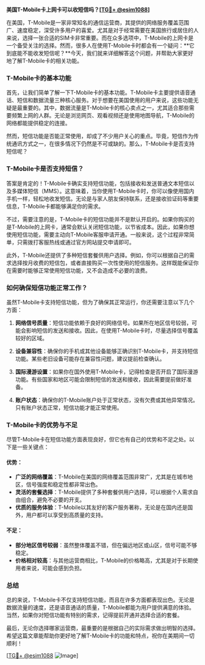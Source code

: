 **美国T-Mobile卡上网卡可以收短信吗？[[TG💪+ @esim1088](https://t.me/s/esim1088)]**

在美国，T-Mobile是一家非常知名的通信运营商，其提供的网络服务覆盖范围广、速度稳定，深受许多用户的喜爱。尤其是对于经常需要在美国旅行或居住的人来说，选择一张合适的SIM卡非常重要。而在众多选项中，T-Mobile的上网卡是一个备受关注的选择。然而，很多人在使用T-Mobile卡时都会有一个疑问：**它到底能不能收发短信呢？**今天，我们就来详细解答这个问题，并帮助大家更好地了解T-Mobile卡的相关功能。

### T-Mobile卡的基本功能

首先，让我们简单了解一下T-Mobile卡的基本功能。T-Mobile卡主要提供语音通话、短信和数据流量三种核心服务。对于想要在美国使用的用户来说，这些功能无疑是最重要的。其中，数据流量是T-Mobile卡的核心卖点之一，尤其适合那些需要频繁上网的人群。无论是浏览网页、观看视频还是使用地图导航，T-Mobile的网络都能提供稳定的连接。

然而，短信功能是否能正常使用，却成了不少用户关心的重点。毕竟，短信作为传统通讯方式之一，在很多情况下仍然是不可或缺的。那么，T-Mobile卡是否支持短信呢？

### T-Mobile卡是否支持短信？

答案是肯定的！T-Mobile卡确实支持短信功能，包括接收和发送普通文本短信以及多媒体短信（MMS）。这意味着，当你使用T-Mobile卡时，你可以像使用国内手机一样，轻松地收发短信。无论是与家人朋友保持联系，还是接收验证码等重要信息，T-Mobile卡都能够满足你的需求。

不过，需要注意的是，T-Mobile卡的短信功能并不是默认开启的。如果你购买的是T-Mobile的上网卡，通常会默认关闭短信功能，以节省成本。因此，如果你想使用短信功能，需要主动向T-Mobile客服申请开通。一般来说，这个过程非常简单，只需拨打客服热线或通过官方网站提交申请即可。

此外，T-Mobile还提供了多种短信套餐供用户选择。例如，你可以根据自己的需求选择按月收费的短信包，或者直接购买一次性使用的短信服务。这样既能保证你在需要时能够正常使用短信功能，又不会造成不必要的浪费。

### 如何确保短信功能正常工作？

虽然T-Mobile卡支持短信功能，但为了确保其正常运行，你还需要注意以下几个方面：

1. **网络信号质量**：短信功能依赖于良好的网络信号。如果所在地区信号较弱，可能会影响短信的发送和接收。因此，在使用T-Mobile卡时，尽量选择信号覆盖较好的区域。

2. **设备兼容性**：确保你的手机或其他设备能够正确识别T-Mobile卡，并支持短信功能。某些老旧设备可能存在兼容性问题，建议提前检查确认。

3. **国际漫游设置**：如果你在国外使用T-Mobile卡，记得检查是否开启了国际漫游功能。有些国家和地区可能会限制短信的发送和接收，因此需要提前做好准备。

4. **账户状态**：确保你的T-Mobile账户处于正常状态，没有欠费或其他异常情况。只有账户状态正常，短信功能才能正常使用。

### T-Mobile卡的优势与不足

尽管T-Mobile卡在短信功能方面表现良好，但它也有自己的优势和不足之处。以下是一些关键点：

#### 优势：
- **广泛的网络覆盖**：T-Mobile在美国的网络覆盖范围非常广，尤其是在城市地区，信号强度和稳定性都非常出色。
- **灵活的套餐选择**：T-Mobile提供了多种套餐供用户选择，可以根据个人需求自由组合，避免不必要的开支。
- **优质的服务体验**：T-Mobile以其友好的客户服务著称，无论是在国内还是国外，用户都可以享受到高质量的支持。

#### 不足：
- **部分地区信号较弱**：虽然整体覆盖不错，但在偏远地区或山区，信号可能不够稳定。
- **价格相对较高**：与其他运营商相比，T-Mobile的价格略高，尤其是对于长期使用者来说，可能会感到负担。

### 总结

总的来说，T-Mobile卡不仅支持短信功能，而且在许多方面都表现出色。无论是数据流量的速度，还是语音通话的质量，T-Mobile都能为用户提供满意的体验。当然，如果你对短信功能有特别的需求，记得提前开通并选择合适的套餐。

最后，无论你选择哪家运营商，最重要的是根据自己的实际需求做出明智的选择。希望这篇文章能帮助你更好地了解T-Mobile卡的功能和特点，祝你在美期间一切顺利！

[[TG💪+ @esim1088](https://t.me/s/esim1088) ![Image](https://i.postimg.cc/4NQfJmqS/Snipaste-2025-05-13-00-14-12.png)]